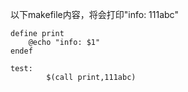以下makefile内容，将会打印"info: 111abc"

```shell
define print
    @echo "info: $1"
endef

test:
        $(call print,111abc)
```
